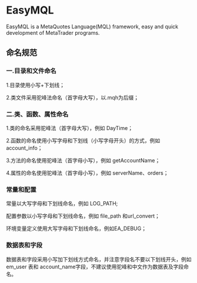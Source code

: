 # EasyMQL
EasyMQL is a MetaQuotes Language(MQL) framework, easy and quick development of MetaTrader programs. 

## 命名规范
### 一.目录和文件命名

1.目录使用小写+下划线；

2.类文件采用驼峰法命名（首字母大写），以.mqh为后缀；

### 二.类、函数、属性命名

1.类的命名采用驼峰法（首字母大写），例如 DayTime；

2.函数的命名使用小写字母和下划线（小写字母开头）的方式，例如 account_info；

3.方法的命名使用驼峰法（首字母小写），例如 getAccountName；

4.属性的命名使用驼峰法（首字母小写），例如 serverName、orders；

### 常量和配置

常量以大写字母和下划线命名，例如 LOG_PATH;

配置参数以小写字母和下划线命名，例如 file_path 和url_convert；

环境变量定义使用大写字母和下划线命名，例如EA_DEBUG；

### 数据表和字段
数据表和字段采用小写加下划线方式命名，并注意字段名不要以下划线开头，例如 em_user 表和 account_name字段，不建议使用驼峰和中文作为数据表及字段命名。
